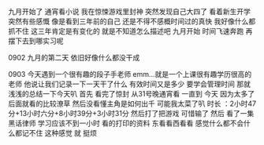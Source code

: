 九月开始了
通宵看小说 我在惊悚游戏里封神
突然发现自己大四了
看着新生开学 突然有些感慨 像是看到三年前的自己
还是不得不感概时间过的真快 我好像什么都抓不住
这三年肯定是有变化的 就是不知道怎么描述吧
九月开始 时间飞速奔跑 再摆下去到哪实习呢

0902 九月的第二天 依旧好像什么都没干成 



0903 今天遇到一个很有趣的段子手老师 emm...就是一个上课很有趣学历很高的老师 他说让我们记录一下一天干了什么 有效时间又是多少 要学会管理时间
    那就浅浅的总结一下今天叭 首先 看完了惊封 从31号晚通宵看 一直到 今天 因为太多了 后面就看的比较潦草 然后没看懂主角是如何出千 可能我太菜了叭  时长 ：2小时47分+13小时六分+8小时39分+3小时31分
    然后打了把游戏 可惜输了 然后 看了一集黑话律师 学习应该不到一小时 看的打印的资料 东看看西看看 感觉什么都不会什么都记不住 这种感觉 就 挺烦
































